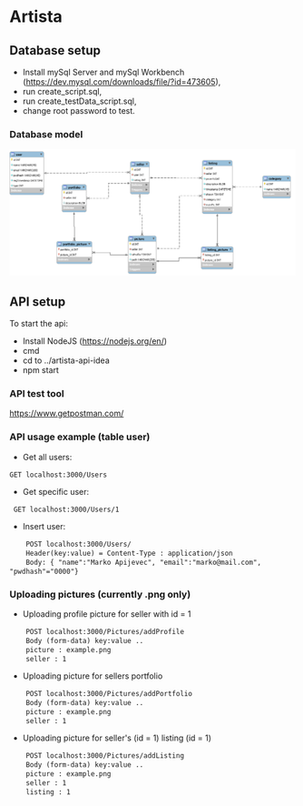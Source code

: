 # Artista

## Database setup
- Install mySql Server and mySql Workbench (https://dev.mysql.com/downloads/file/?id=473605),
- run create_script.sql,
- run create_testData_script.sql,
- change root password to test.

### Database model
![alt text](https://github.com/tomazlunder/artista2/blob/master/artista-db/model.png "Model")


## API setup
To start the api:
- Install NodeJS (https://nodejs.org/en/)
- cmd
- cd to ../artista-api-idea
- npm start

### API test tool
https://www.getpostman.com/

### API usage example (table user)
- Get all users: 	 
```
GET localhost:3000/Users
```
- Get specific user:
```
 GET localhost:3000/Users/1
```
- Insert user: 		 
```
	POST localhost:3000/Users/
 	Header(key:value) = Content-Type : application/json
 	Body: { "name":"Marko Apijevec", "email":"marko@mail.com", "pwdhash"="0000"}
```

### Uploading pictures (currently .png only)
- Uploading profile picture for seller with id = 1
```
	POST localhost:3000/Pictures/addProfile
	Body (form-data) key:value ..
	picture : example.png
	seller : 1
```
- Uploading picture for sellers portfolio
```
	POST localhost:3000/Pictures/addPortfolio
	Body (form-data) key:value ..
	picture : example.png
	seller : 1
```
- Uploading picture for seller's (id = 1) listing (id = 1)
```
	POST localhost:3000/Pictures/addListing
	Body (form-data) key:value ..
	picture : example.png
	seller : 1
	listing : 1
```